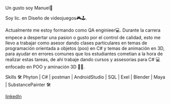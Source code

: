 Un gusto soy Manuel👋

Soy lic. en Diseño de videojuegos🎮🕹.

Actualmente me estoy formando como QA enginieer💻.
Durante la carrera empece a despertar una pasion o gusto por el control de calidad, esto me llevo a trabajar como asesor dando clases particulares en temas de programación orientada a objetos (poo) en C# y temas de animación en 3D, para ayudar en errores comunes que los estudiantes cometian a la hora de realizar estas tareas, de ahí trabaje dando cursos y assesorias para C# 💻 enfocado en POO y aminación 3D 👯‍♂️.

Skills 🛠 Phyton | C# | postman | AndroidStudio | SQL | Exel | Blender | Maya | SubstancePainter 🛠


[linkedIn](https://www.linkedin.com/in/manuel-andrés-rodríguez-98ab75238/)
